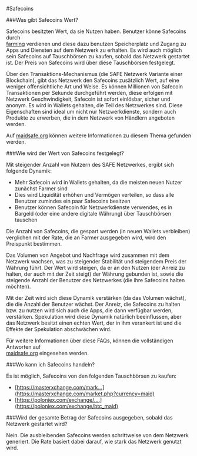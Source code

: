 #Safecoins

###Was gibt Safecoins Wert?

Safecoins besitzten Wert, da sie Nutzen haben. Benutzer könne Safecoins durch  
[farming](http://www.maidsafe.net/SystemDocs/how_to_use_it/farmers.html) verdienen und diese dazu benutzen Speicherplatz und Zugang zu Apps und Diensten auf dem Netzwerk zu erhalten.
Es wird auch möglich sein Safecoins auf Tauschbörsen zu kaufen, sobald das Netzwerk gestartet ist. Der Preis von Safecoins wird über diese Tauschbörsen festgelegt.

Über den Transaktions-Mechanismus (die SAFE Netzwerk Variante einer Blockchain), gibt das Netzwerk den Safecoins zusätzlich Wert, auf eine weniger offensichtliche Art und Weise.
Es können Millionen von Safecoin Transaktionen per Sekunde durchgeführt werden, diese erfolgen mit Netzwerk Geschwindigkeit, Safecoin ist sofort einlösbar, sicher und anonym. Es wird in Wallets gehalten, die Teil des Netzwerkes sind. Diese Eigenschaften sind ideal um nicht nur Netzwerkdienste, sondern auch Produkte zu erwerben, die in dem Netzwerk von Händlern angeboten werden.

Auf [maidsafe.org](https://www.maidsafe.org/t/what-gives-safecoin-value-and-differentiates-it-from-altcoins/411) können weitere Informationen zu diesem Thema gefunden werden.



###Wie wird der Wert von Safecoins festgelegt?

Mit steigender Anzahl von Nutzern des SAFE Netzwerkes, ergibt sich folgende Dynamik:

* Mehr Safecoin wird in Wallets gehalten, da die meisten neuen Nutzer zunächst Farmer sind
* Dies wird Liquidität erhöhen und Vermögen verteilen, so dass alle Benutzer zumindes ein paar Safecoins besitzen
* Benutzer können Safecoin für Netzwerkdienste verwendes, es in Bargeld (oder eine andere digitale Währung) über Tauschbörsen tauschen

Die Anzahl von Safecoins, die gespart werden (in neuen Wallets verbleiben) verglichen mit der Rate, die an Farmer ausgegeben wird, wird den Preispunkt bestimmen.

Das Volumen von Angebot und Nachfrage wird zusammen mit dem Netzwerk wachsen, was zu steigender Stabilität und steigendem Preis der Währung führt. Der Wert wird steigen, da er an den Nutzen (der Anreiz zu halten, der auch mit der Zeit steigt) der Währung gebunden ist,
sowie die steigende Anzahl der Benutzer des Netzwerkes (die ihre Safecoins halten möchten).

Mit der Zeit wird sich diese Dynamik verstärken (da das Volumen wächst), die die Anzahl der Benutzer wächst. Der Anreiz, die Safecoins zu halten bzw. zu nutzen wird sich auch die Apps, die dann verfügbar werden, verstärken. Spekulation wird diese Dynamik natürlich beeinflussen, aber das Netzwerk besitzt einen echten Wert, der in ihm verankert ist und die Effekte der Spekulation abschwächen wird.

Für weitere Informationen über diese FAQs, können die vollständigen Antworten auf  
[maidsafe.org](https://www.maidsafe.org/t/what-gives-safecoin-value-and-differentiates-it-from-altcoins/411) eingesehen werden.



###Wo kann ich Safecoins handeln?

Es ist möglich, Safecoins von den folgenden Tauschbörsen zu kaufen:

* [https://masterxchange.com/mark...](https://masterxchange.com/market.php?currency=maid)
* [https://poloniex.com/exchange/....](https://poloniex.com/exchange/btc_maid)

###Wird der gesamte Betrag der Safecoins ausgegeben, sobald das Netzwerk gestartet wird?

Nein. Die ausbleibenden Safecoins werden schrittweise von dem Netzwerk generiert. Die Rate basiert dabei darauf, wie stark das Netzwerk genutzt wird.
